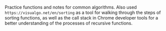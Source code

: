 Practice functions and notes for common algorithms. Also used ` https://visualgo.net/en/sorting ` as a tool for walking 
through the steps of sorting functions, as well as the call stack in Chrome developer tools for a better understanding
of the processes of recursive functions.
